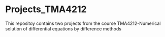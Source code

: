 # Projects_TMA4212

This repositoy contains two projects from the course TMA4212-Numerical solution of differential equations by difference methods
